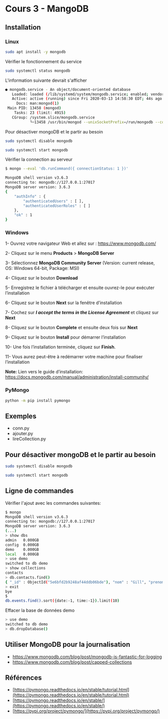 # Cours 3 - MangoDB

## Installation 

### Linux

```bash
sudo apt install -y mongodb
```

Vérifier le fonctionnement du service

```bash
sudo systemctl status mongodb
```

L'information suivante devrait s'afficher

```bash
● mongodb.service - An object/document-oriented database
   Loaded: loaded (/lib/systemd/system/mongodb.service; enabled; vendor preset: 
   Active: active (running) since Fri 2020-03-13 14:58:30 EDT; 44s ago
     Docs: man:mongod(1)
 Main PID: 13458 (mongod)
    Tasks: 23 (limit: 4915)
   CGroup: /system.slice/mongodb.service
           └─13458 /usr/bin/mongod --unixSocketPrefix=/run/mongodb --config /etc

```

Pour désactiver mongoDB et le partir au besoin

```bash
sudo systemctl disable mongodb

sudo systemctl start mongodb
```

Vérifier la connection au serveur

```bash
$ mongo --eval 'db.runCommand({ connectionStatus: 1 })'

MongoDB shell version v3.6.3
connecting to: mongodb://127.0.0.1:27017
MongoDB server version: 3.6.3
{
	"authInfo" : {
		"authenticatedUsers" : [ ],
		"authenticatedUserRoles" : [ ]
	},
	"ok" : 1
}
```

### Windows

1- Ouvrez votre navigateur Web et allez sur : https://www.mongodb.com/

2- Cliquez sur le menu **Products** > **MongoDB Server**

3- Sélectionnez **MongoDB Community Server** (Version: current release, OS: Windows 64-bit, Package: MSI)

4- Cliquez sur le bouton **Download**

5- Enregistrez le fichier à télécharger et ensuite ouvrez-le pour exécuter l’installation

6- Cliquez sur le bouton **Next** sur la fenêtre d’installation

7- Cochez sur **_I accept the terms in the License Agreement_** et cliquez sur **Next**

8- Cliquez sur le bouton **Complete** et ensuite deux fois sur **Next**

9- Cliquez sur le bouton **Install** pour démarrer l’installation

10- Une fois l’installation terminée, cliquez sur **Finish**.

11- Vous aurez peut-être à redémarrer votre machine pour finaliser l’installation

**Note:** Lien vers le guide d’installation: <https://docs.mongodb.com/manual/administration/install-community/>

### PyMongo

```bash
python -m pip install pymongo
```

## Exemples

 - conn.py
 - ajouter.py
 - lireCollection.py

## Pour désactiver mongoDB et le partir au besoin

```bash
sudo systemctl disable mongodb

sudo systemctl start mongodb
```
## Ligne de commandes
Vérifier l'ajout avec les commandes suivantes:

```bash
$ mongo
MongoDB shell version v3.6.3
connecting to: mongodb://127.0.0.1:27017
MongoDB server version: 3.6.3
(...)
> show dbs
admin   0.000GB
config  0.000GB
demo    0.000GB
local   0.000GB
> use demo
switched to db demo
> show collections
contacts
> db.contacts.find()
{ "_id" : ObjectId("5e6bfd2b9248af44ddb06bde"), "nom" : "Gill", "prenom" : "Stephane", "telephone" : "15143895921", "email" : "Stephane.Gill@CollegeAhuntsic.qc.ca", "__v" : 0 }
> exit
bye
$
db.events.find().sort({date:-1, time:-1}).limit(10)
```

Effacer la base de données demo

```bash
> use demo
switched to db demo
> db.dropDatabase()
```

## Utiliser MongoDB pour la journalisation

- <https://www.mongodb.com/blog/post/mongodb-is-fantastic-for-logging>
- <https://www.mongodb.com/blog/post/capped-collections>


## Références
 - [https://pymongo.readthedocs.io/en/stable/tutorial.html](https://pymongo.readthedocs.io/en/stable/tutorial.html)
 - [https://pymongo.readthedocs.io/en/stable/](https://pymongo.readthedocs.io/en/stable/)
 - [https://pypi.org/project/pymongo/](https://pypi.org/project/pymongo/)



